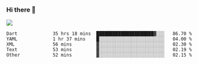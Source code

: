 ### Hi there 👋

<!--
**guozhigq/guozhigq** is a ✨ _special_ ✨ repository because its `README.md` (this file) appears on your GitHub profile.

Here are some ideas to get you started:

- 🔭 I’m currently working on ...
- 🌱 I’m currently learning ...
- 👯 I’m looking to collaborate on ...
- 🤔 I’m looking for help with ...
- 💬 Ask me about ...
- 📫 How to reach me: ...
- 😄 Pronouns: ...
- ⚡ Fun fact: ...
-->
![](https://github-readme-stats.vercel.app/api?username=guozhigq&show_icons=true)
<!--START_SECTION:waka-->

```text
Dart             35 hrs 18 mins  █████████████████████▓░░░   86.70 %
YAML             1 hr 37 mins    █░░░░░░░░░░░░░░░░░░░░░░░░   04.00 %
XML              56 mins         ▓░░░░░░░░░░░░░░░░░░░░░░░░   02.30 %
Text             53 mins         ▓░░░░░░░░░░░░░░░░░░░░░░░░   02.19 %
Other            52 mins         ▓░░░░░░░░░░░░░░░░░░░░░░░░   02.15 %
```

<!--END_SECTION:waka-->
